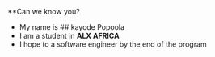 **Can we know you?
- My name is ## kayode Popoola
- I am a student in **ALX AFRICA**
- I hope to a software engineer by the end of the program


